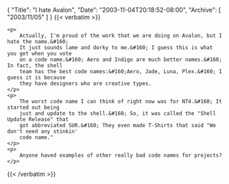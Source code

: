 {
  "Title": "I hate Avalon",
  "Date": "2003-11-04T20:18:52-08:00",
  "Archive": [
    "2003/11/05"
  ]
}
{{< verbatim >}}

    <p>
        Actually, I'm proud of the work that we are doing on Avalon, but I hate the name.&#160;
        It just sounds lame and dorky to me.&#160; I guess this is what you get when you vote
        on a code name.&#160; Aero and Indigo are much better names.&#160; In fact, the shell
        team has the best code names:&#160;Aero, Jade, Luna, Plex.&#160; I guess it is because
        they have designers who are creative types.
    </p>
    <p>
        The worst code name I can think of right now was for NT4.&#160; It started out being
        just and update to the shell.&#160; So, it was called the "Shell Update Release" that
        got abbreviated SUR.&#160; They even made T-Shirts that said "We don't need any stinkin'
        code name."
    </p>
    <p>
        Anyone haved examples of other really bad code names for projects?
    </p>

{{< /verbatim >}}
